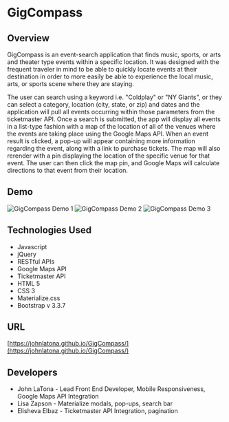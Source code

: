 # GigCompass

## Overview 

GigCompass is an event-search application that finds music, sports, or arts and theater type events within a specific location. It was designed with the frequent traveler in mind to be able to quickly locate events at their destination in order to more easily be able to experience the local music, arts, or sports scene where they are staying. 

The user can search using a keyword i.e. "Coldplay" or "NY Giants", or they can select a category, location (city, state, or zip) and dates and the application will pull all events occurring within those parameters from the ticketmaster API. Once a search is submitted, the app will display all events in a list-type fashion with a map of the location of all of the venues where the events are taking place using the Google Maps API. When an event result is clicked, a pop-up will appear containing more information regarding the event, along with a link to purchase tickets. The map will also rerender with a pin displaying the location of the specific venue for that event. The user can then click the map pin, and Google Maps will calculate directions to that event from their location. 

## Demo 

![GigCompass Demo 1](https://media.giphy.com/media/Y0G623Mw2UmaNt5I8g/giphy.gif)
![GigCompass Demo 2](https://media.giphy.com/media/mJuAVr76SQ05gzpiw6/giphy.gif)
![GigCompass Demo 3](https://media.giphy.com/media/wofchUFsTOLpcXxIqg/giphy.gif)

## Technologies Used

- Javascript
- jQuery
- RESTful APIs
- Google Maps API
- Ticketmaster API
- HTML 5
- CSS 3
- Materialize.css
- Bootstrap v 3.3.7 

## URL

[https://johnlatona.github.io/GigCompass/](https://johnlatona.github.io/GigCompass/)

## Developers

* John LaTona - Lead Front End Developer, Mobile Responsiveness, Google Maps API Integration
* Lisa Zapson - Materialize modals, pop-ups, search bar
* Elisheva Elbaz - Ticketmaster API Integration, pagination 


